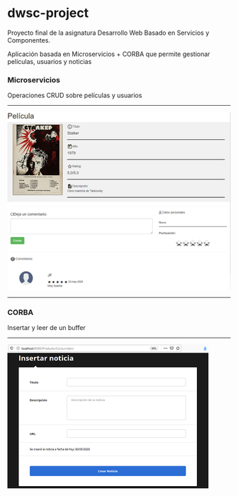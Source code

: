 # dwsc-project
Proyecto final de la asignatura Desarrollo Web Basado en Servicios y Componentes.

Aplicación basada en Microservicios + CORBA que permite gestionar películas, usuarios y noticias

### Microservicios
Operaciones CRUD sobre películas y usuarios  
- - -
![img1](./images/image1.png?raw=true)
- - -
### CORBA
Insertar y leer de un buffer  
- - -
![img2](./images/image2.png?raw=true)
